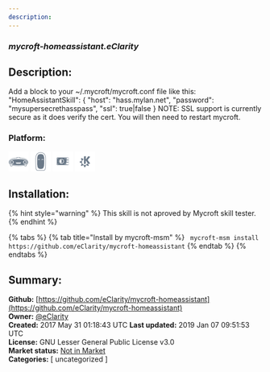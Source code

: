 ```yaml
---
description: 
---
```


### _mycroft-homeassistant.eClarity_  
## Description:  
Add a block to your ~/.mycroft/mycroft.conf file like this:
"HomeAssistantSkill": {
"host": "hass.mylan.net",
"password": "mysupersecrethasspass",
"ssl": true|false
}
NOTE: SSL support is currently secure as it does verify the cert.
You will then need to restart mycroft.  
  
### Platform:  
 ![Mark I](../.gitbook/assets/mark-1-icon.png)  ![Mark II](../.gitbook/assets/mark-2-icon.png)  ![Picroft](../.gitbook/assets/picroft-icon.png)  ![plasmoid](../.gitbook/assets/kde.png)   
## Installation:  
{% hint style="warning" %}
This skill is not aproved by Mycroft skill tester.
{% endhint %}
    
{% tabs %}
{% tab title="Install by mycroft-msm" %}
``` mycroft-msm install https://github.com/eClarity/mycroft-homeassistant```
{% endtab %}
  {% endtabs %}
    
## Summary:  
**Github:** [https://github.com/eClarity/mycroft-homeassistant](https://github.com/eClarity/mycroft-homeassistant)  
**Owner:** [@eClarity](https://github.com/eClarity)  
**Created:** 2017 May 31 01:18:43 UTC  **Last updated:** 2019 Jan 07 09:51:53 UTC  
**License:** GNU Lesser General Public License v3.0  
**Market status:** [Not in Market](https://market.mycroft.ai/skill/)  
**Categories:** [ uncategorized ]   

